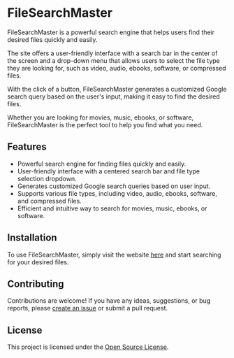 # FileSearchMaster

FileSearchMaster is a powerful search engine that helps users find their desired files quickly and easily.

The site offers a user-friendly interface with a search bar in the center of the screen and a drop-down menu that allows users to select the file type they are looking for, such as video, audio, ebooks, software, or compressed files. 

With the click of a button, FileSearchMaster generates a customized Google search query based on the user's input, making it easy to find the desired files. 

Whether you are looking for movies, music, ebooks, or software, FileSearchMaster is the perfect tool to help you find what you need.

## Features

- Powerful search engine for finding files quickly and easily.
- User-friendly interface with a centered search bar and file type selection dropdown.
- Generates customized Google search queries based on user input.
- Supports various file types, including video, audio, ebooks, software, and compressed files.
- Efficient and intuitive way to search for movies, music, ebooks, or software.

## Installation

To use FileSearchMaster, simply visit the website [here](https://ronakmunjapara.github.io/FileSearchMaster) and start searching for your desired files.

## Contributing

Contributions are welcome! If you have any ideas, suggestions, or bug reports, please [create an issue](https://github.com/ronakmunjapara/filesearchmaster/issues) or submit a pull request.

## License

This project is licensed under the [Open Source License](LICENSE).

